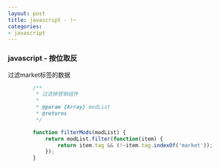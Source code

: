 ```yaml
---
layout: post
title: javascript - !~
categories:
- javascript
---
```


### javascript - 按位取反

过滤market标签的数据

```js
        /**
         * 过滤掉营销组件
         *
         * @param {Array} modList
         * @returns
         */

        function filterMods(modList) {
            return modList.filter(function(item) {
                return item.tag && (!~item.tag.indexOf('market'));
            });
        }
```
<!--break-->